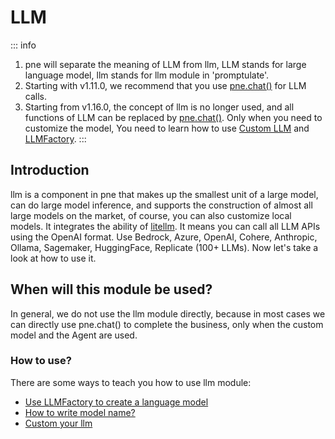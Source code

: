 # LLM

::: info

1. pne will separate the meaning of LLM from llm, LLM stands for large language model, llm stands for llm module in 'promptulate'.
2. Starting with v1.11.0, we recommend that you use  [pne.chat()](/use_cases/chat_usage.md#chat)  for LLM calls.
3. Starting from v1.16.0, the concept of llm is no longer used, and all functions of LLM can be replaced by  [pne.chat()](/use_cases/chat_usage.md#chat). Only when you need to customize the model, You need to learn how to use [Custom LLM](/modules/llm/custom_llm.md#custom-llm) and [LLMFactory](/modules/llm/llm-factory-usage#LLMFactory).
:::

## Introduction

llm is a component in pne that makes up the smallest unit of a large model, can do large model inference, and supports the construction of almost all large models on the market, of course, you can also customize local models. It integrates the ability of [litellm](https://github.com/BerriAI/litellm). It means you can call all LLM APIs using the OpenAI format. Use Bedrock, Azure, OpenAI, Cohere, Anthropic, Ollama, Sagemaker, HuggingFace, Replicate (100+ LLMs). Now let's take a look at how to use it.

## When will this module be used?

In general, we do not use the llm module directly, because in most cases we can directly use pne.chat() to complete the business, only when the custom model and the Agent are used.

### How to use?

There are some ways to teach you how to use llm module:

- [Use LLMFactory to create a language model](/modules/llm/llm-factory-usage#LLMFactory)
- [How to write model name?](/other/how_to_write_model_name.md#how-to-write-model-name)
- [Custom your llm](/modules/llm/custom_llm.md#custom-llm)
